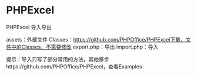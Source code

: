 # PHPExcel
PHPExcel 导入导出

assets：外部文件
Classes：https://github.com/PHPOffice/PHPExcel下载，文件中的Classes，不需要修改
export.php：导出
import.php：导入

提示：导入只写了部分常用的方法，其他移步https://github.com/PHPOffice/PHPExcel，查看Examples
